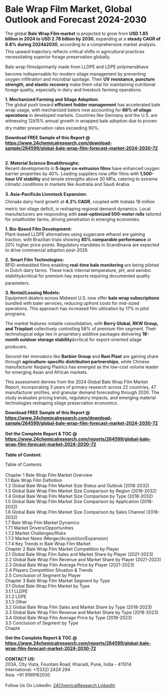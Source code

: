 <h1>Bale Wrap Film Market, Global Outlook and Forecast 2024-2030</h1><p>The global <strong>Bale Wrap Film market</strong> is projected to grow from <strong>USD 1.85 billion in 2024 to USD 2.78 billion by 2030</strong>, expanding at a <strong>steady CAGR of 6.8% during 2024â2030</strong>, according to a comprehensive market analysis. This upward trajectory reflects critical shifts in agricultural practices necessitating superior forage preservation globally.</p><p>Bale wrap filmsâprimarily made from LLDPE and LDPE polymersâhave become indispensable for modern silage management by preventing oxygen infiltration and microbial spoilage. Their <strong>UV resistance, puncture strength, and elastic recovery</strong> make them vital for maintaining nutritional forage quality, especially in dairy and livestock farming operations.</p><p><strong>1. Mechanized Farming and Silage Adoption:</strong><br>
The global push toward <strong>efficient fodder management</strong> has accelerated bale wrap usage, with mechanized balers now accounting for <strong>68% of silage operations</strong> in developed markets. Countries like Germany and the U.S. are witnessing 12â15% annual growth in wrapped bale adoption due to proven dry matter preservation rates exceeding 90%.</p><div><b>Download FREE Sample of this Report @ 
            <a href="https://www.24chemicalresearch.com/download-sample/264599/global-bale-wrap-film-forecast-market-2024-2030-72">
            https://www.24chemicalresearch.com/download-sample/264599/global-bale-wrap-film-forecast-market-2024-2030-72</a></b></div><br><p><strong>2. Material Science Breakthroughs:</strong><br>
Recent developments in <strong>5-layer co-extrusion films</strong> have enhanced oxygen barrier properties by 40%. Leading suppliers now offer films with <strong>1,500-hour UV stability</strong> and tensile strengths above 30 MPa, catering to extreme climatic conditions in markets like Australia and Saudi Arabia.</p><p><strong>3. Asia-Pacificâs Livestock Expansion:</strong><br>
Chinaâs dairy herd growth at <strong>4.2% CAGR</strong>, coupled with Indiaâs 18 million metric ton silage deficit, is reshaping regional demand dynamics. Local manufacturers are responding with <strong>cost-optimized 500-meter rolls</strong> tailored for smallholder farms, driving penetration in emerging economies.</p><p><strong>1. Bio-Based Film Development:</strong><br>
Plant-based LLDPE alternatives using sugarcane ethanol are gaining traction, with Brazilian trials showing <strong>85% comparable performance</strong> at 20% higher price points. Regulatory mandates in Scandinavia are expected to drive commercial adoption post-2026.</p><p><strong>2. Smart Film Technologies:</strong><br>
RFID-embedded films enabling <strong>real-time bale monitoring</strong> are being piloted in Dutch dairy farms. These track internal temperature, pH, and aerobic stabilityâcritical for premium hay exports requiring documented quality parameters.</p><p><strong>3. Rental/Leasing Models:</strong><br>
Equipment dealers across Midwest U.S. now offer <strong>bale wrap subscriptions</strong> bundled with baler services, reducing upfront costs for mid-sized operations. This approach has increased film utilization by 17% in pilot programs.</p><p>The market features notable consolidation, with <strong>Berry Global, RKW Group, and Trioplast</strong> collectively controlling 58% of premium film segment. Their technological edge lies in proprietary additive packages delivering <strong>18-month outdoor storage stability</strong>âcritical for export-oriented silage producers.</p><p>Second-tier innovators like <strong>Barbier Group</strong> and <strong>Rani Plast</strong> are gaining share through <strong>agriculture-specific distribution partnerships</strong>, while Chinese manufacturer Keqiang Plastics has emerged as the low-cost volume leader for emerging Asian and African markets.</p><p>This assessment derives from the 2024 Global Bale Wrap Film Market Report, incorporating 3 years of primary research across 22 countries, 47 manufacturer profiles, and granular demand forecasting through 2030. The study evaluates pricing trends, regulatory impacts, and emerging material technologies reshaping silage preservation economics.</p><div><b>Download FREE Sample of this Report @ 
            <a href="https://www.24chemicalresearch.com/download-sample/264599/global-bale-wrap-film-forecast-market-2024-2030-72">
            https://www.24chemicalresearch.com/download-sample/264599/global-bale-wrap-film-forecast-market-2024-2030-72</a></b></div><br><div><b>Get the Complete Report & TOC @ 
            <a href="https://www.24chemicalresearch.com/reports/264599/global-bale-wrap-film-forecast-market-2024-2030-72">
            https://www.24chemicalresearch.com/reports/264599/global-bale-wrap-film-forecast-market-2024-2030-72</a></b></div><br>
            <b>Table of Content:</b><p>Table of Contents<br />
<br />
Chapter 1 Bale Wrap Film Market Overview<br />
    1.1 Bale Wrap Film Definition<br />
    1.2 Global Bale Wrap Film Market Size Status and Outlook (2018-2032)<br />
    1.3 Global Bale Wrap Film Market Size Comparison by Region (2018-2032)<br />
    1.4 Global Bale Wrap Film Market Size Comparison by Type (2018-2032)<br />
    1.5 Global Bale Wrap Film Market Size Comparison by Application (2018-2032)<br />
    1.6 Global Bale Wrap Film Market Size Comparison by Sales Channel (2018-2032)<br />
    1.7 Bale Wrap Film Market Dynamics<br />
        1.7.1 Market Drivers/Opportunities<br />
        1.7.2 Market Challenges/Risks<br />
        1.7.3 Market News (Merger/Acquisition/Expansion)<br />
        1.7.4 Key Trends in Bale Wrap Film Market<br />
Chapter 2 Bale Wrap Film Market Competition by Player<br />
    2.1 Global Bale Wrap Film Sales and Market Share by Player (2021-2023)<br />
    2.2 Global Bale Wrap Film Revenue and Market Share by Player (2021-2023)<br />
    2.3 Global Bale Wrap Film Average Price by Player (2021-2023)<br />
    2.4 Players Competition Situation & Trends<br />
    2.5 Conclusion of Segment by Player<br />
Chapter 3 Bale Wrap Film Market Segment by Type<br />
    3.1 Global Bale Wrap Film Market by Type<br />
        3.1.1 LLDPE<br />
        3.1.2 LDPE<br />
        3.1.3 Other<br />
    3.2 Global Bale Wrap Film Sales and Market Share by Type (2018-2023)<br />
    3.3 Global Bale Wrap Film Revenue and Market Share by Type (2018-2023)<br />
    3.4 Global Bale Wrap Film Average Price by Type (2018-2023)<br />
    3.5 Conclusion of Segment by Type<br />
Chapte</p><div><b>Get the Complete Report & TOC @ 
            <a href="https://www.24chemicalresearch.com/reports/264599/global-bale-wrap-film-forecast-market-2024-2030-72">
            https://www.24chemicalresearch.com/reports/264599/global-bale-wrap-film-forecast-market-2024-2030-72</a></b></div><br><b>CONTACT US:</b><br>
            203A, City Vista, Fountain Road, Kharadi, Pune, India - 411014<br>
            International: +1(332) 2424 294<br>
            Asia: +91 9169162030 <br><br>
            Follow Us On LinkedIn: <a href="https://www.linkedin.com/company/24chemicalresearch/">24ChemicalResearch LinkedIn</a>